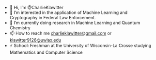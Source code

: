 - 👋 Hi, I’m @CharlieKlawitter
- 👀 I’m interested in the application of Machine Learning and Cryptography in Federal Law Enforcement.
- 🌱 I’m currently doing research in Machine Learning and Quantum Chemistry 
- 📫 How to reach me charlieklawitter@gmail.com or klawitter9126@uwlax.edu
- ⚡ School: Freshman at the University of Wisconsin-La Crosse studying Mathematics and Computer Science

<!---
CharlieKlawitter/CharlieKlawitter is a ✨ special ✨ repository because its `README.md` (this file) appears on your GitHub profile.
You can click the Preview link to take a look at your changes.
--->
